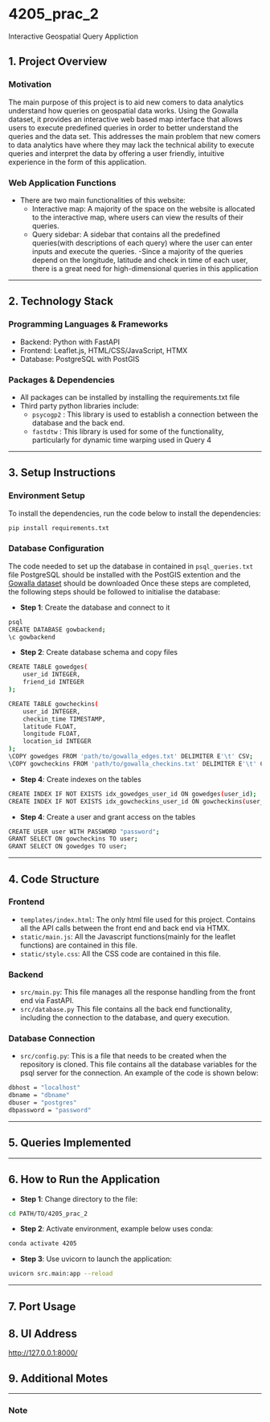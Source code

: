 # 4205_prac_2
Interactive Geospatial Query Appliction

## 1. Project Overview
### Motivation
The main purpose of this project is to aid new comers to data analytics understand how queries on geospatial data works. Using the Gowalla dataset, it provides an interactive web based map interface that allows users to execute predefined queries in order to better understand the queries and the data set. This addresses the main problem that new comers to data analytics have where they may lack the technical ability to execute queries and interpret the data by offering a user friendly, intuitive experience in the form of this application. 

### Web Application Functions
- There are two main functionalities of this website:
  - Interactive map: A majority of the space on the website is allocated to the interactive map, where users can view the results of their queries.
  - Query sidebar: A sidebar that contains all the predefined queries(with descriptions of each query) where the user can enter inputs and execute the queries.
-Since a majority of the queries depend on the longitude, latitude and check in time of each user, there is a great need for high-dimensional queries in this application

---

## 2. Technology Stack
### Programming Languages & Frameworks
- Backend: Python with FastAPI
- Frontend: Leaflet.js, HTML/CSS/JavaScript, HTMX
- Database: PostgreSQL with PostGIS
### Packages & Dependencies
- All packages can be installed by installing the requirements.txt file
- Third party python libraries include:
  - `psycogp2` : This library is used to establish a connection between the database and the back end.
  - `fastdtw` : This library is used for some of the functionality, particularly for dynamic time warping used in Query 4

---

## 3. Setup Instructions
### Environment Setup
To install the dependencies, run the code below to install the dependencies:
```bash
pip install requirements.txt
```

### Database Configuration
The code needed to set up the database in contained in `psql_queries.txt` file
PostgreSQL should be installed with the PostGIS extention and the [Gowalla dataset](https://snap.stanford.edu/data/loc-gowalla.html) should be downloaded
Once these steps are completed, the following steps should be followed to initialise the database:
- **Step 1**: Create the database and connect to it
```bash
psql
CREATE DATABASE gowbackend;
\c gowbackend
```
- **Step 2**: Create database schema and copy files
```bash
CREATE TABLE gowedges(
    user_id INTEGER,
    friend_id INTEGER
);

CREATE TABLE gowcheckins(
    user_id INTEGER,
    checkin_time TIMESTAMP,
    latitude FLOAT,
    longitude FLOAT,
    location_id INTEGER
);
\COPY gowedges FROM 'path/to/gowalla_edges.txt' DELIMITER E'\t' CSV;
\COPY gowcheckins FROM 'path/to/gowalla_checkins.txt' DELIMITER E'\t' CSV;
```
- **Step 4**: Create indexes on the tables
```bash
CREATE INDEX IF NOT EXISTS idx_gowedges_user_id ON gowedges(user_id);
CREATE INDEX IF NOT EXISTS idx_gowcheckins_user_id ON gowcheckins(user_id);
```
- **Step 4**: Create a user and grant access on the tables
```bash
CREATE USER user WITH PASSWORD "password";
GRANT SELECT ON gowcheckins TO user;
GRANT SELECT ON gowedges TO user;
```
---
## 4. Code Structure
### Frontend
- `templates/index.html`: The only html file used for this project. Contains all the API calls between the front end and back end via HTMX.
- `static/main.js`: All the Javascript functions(mainly for the leaflet functions) are contained in this file.
- `static/style.css`: All the CSS code are contained in this file.

### Backend
- `src/main.py`: This file manages all the response handling from the front end via FastAPI.
- `src/database.py` This file contains all the back end functionality, including the connection to the database, and query execution.

### Database Connection
- `src/config.py`: This is a file that needs to be created when the repository is cloned. This file contains all the database variables for the psql server for the connection. An example of the code is shown below:
```bash
dbhost = "localhost"
dbname = "dbname"
dbuser = "postgres"
dbpassword = "password"
``` 

---
## 5. Queries Implemented

---
## 6. How to Run the Application
- **Step 1**: Change directory to the file:
```bash
cd PATH/TO/4205_prac_2
```
- **Step 2**: Activate environment, example below uses conda:
```bash
conda activate 4205
```
- **Step 3**: Use uvicorn to launch the application:
```bash
uvicorn src.main:app --reload
```
---

## 7. Port Usage

## 8. UI Address
http://127.0.0.1:8000/
## 9. Additional Motes

---
### Note

